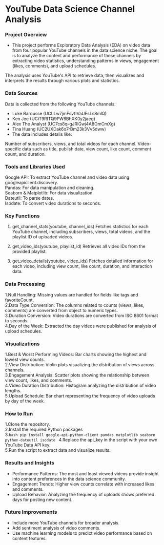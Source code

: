# YouTube Data Science Channel Analysis
### Project Overview
- This project performs Exploratory Data Analysis (EDA) on video data from four popular YouTube channels in the data science niche. The goal is to analyze the content and performance of these channels by extracting video statistics, understanding patterns in views, engagement (likes, comments), and upload schedules.  

The analysis uses YouTube's API to retrieve data, then visualizes and interprets the results through various plots and statistics.

### Data Sources
Data is collected from the following YouTube channels:

- Luke Barousse (UCLLw7jmFsvfIVaUFsLs8mlQ)  
- Ken Jee (UCiT9RITQ9PW6BhXK0y2jaeg)  
- Alex The Analyst (UC7cs8q-gJRlGwj4A8OmCmXg)  
- Tina Huang (UC2UXDak6o7rBm23k3Vv5dww)  
- The data includes details like:  

Number of subscribers, views, and total videos for each channel.
Video-specific data such as title, publish date, view count, like count, comment count, and duration.

### Tools and Libraries Used

  Google API: To extract YouTube channel and video data using googleapiclient.discovery.  
  Pandas: For data manipulation and cleaning.  
  Seaborn & Matplotlib: For data visualization.  
  Dateutil: To parse dates.  
  Isodate: To convert video durations to seconds.  
  
### Key Functions

  1. get_channel_stats(youtube, channel_ids)
  Fetches statistics for each YouTube channel, including subscribers, views, total videos, and the playlist ID of uploaded videos.

  2. get_video_ids(youtube, playlist_id)
  Retrieves all video IDs from the provided playlist.

  3. get_video_details(youtube, video_ids)
  Fetches detailed information for each video, including view count, like count, duration, and interaction data.

### Data Processing

  1.Null Handling: Missing values are handled for fields like tags and favoriteCount.  
  2.Data Type Conversion: The columns related to counts (views, likes, comments) are converted from object to numeric types.  
  3.Duration Conversion: Video durations are converted from ISO 8601 format to seconds.  
  4.Day of the Week: Extracted the day videos were published for analysis of upload schedules.  
  
### Visualizations  

  1.Best & Worst Performing Videos: Bar charts showing the highest and lowest view counts.  
  2.View Distribution: Violin plots visualizing the distribution of views across channels.  
  3.Engagement Analysis: Scatter plots showing the relationship between view count, likes, and comments.  
  4.Video Duration Distribution: Histogram analyzing the distribution of video lengths.  
  5.Upload Schedule: Bar chart representing the frequency of video uploads by day of the week.  
  
### How to Run

  1.Clone the repository.  
  2.Install the required Python packages  
  3.```bash
pip install google-api-python-client pandas matplotlib seaborn python-dateutil isodate ```
  4.Replace the api_key in the script with your own YouTube Data API key.  
  5.Run the script to extract data and visualize results.  
  
### Results and Insights

  - Performance Patterns: The most and least viewed videos provide insight into content preferences in the data science community.
  - Engagement Trends: Higher view counts correlate with increased likes and comments.
  - Upload Behavior: Analyzing the frequency of uploads shows preferred days for posting new content.

### Future Improvements

  - Include more YouTube channels for broader analysis.
  - Add sentiment analysis of video comments.
  - Use machine learning models to predict video performance based on content features.
